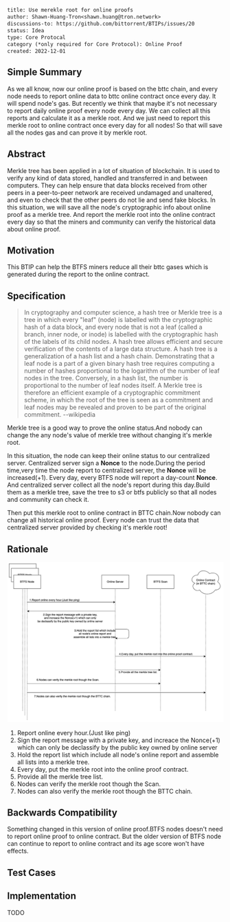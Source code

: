 
```btip: 20
title: Use merekle root for online proofs
author: Shawn-Huang-Tron<shawn.huang@tron.network>
discussions-to: https://github.com/bittorrent/BTIPs/issues/20
status: Idea
type: Core Protocal
category (*only required for Core Protocol): Online Proof
created: 2022-12-01
```

## Simple Summary

As we all know, now our online proof is based on the bttc chain, and every node needs to report online data to bttc online contract once every day. It will spend node's gas. But recently we think that maybe it's not necessary to report daily online proof every node every day. We can collect all this reports and calculate it as a merkle root. And we just need to report this merkle root to online contract once every day for all nodes!
So that will save all the nodes gas and can prove it by merkle root.

## Abstract

Merkle tree has been applied in a lot of situation of blockchain.
It is used to verify any kind of data stored, handled and transferred in and between computers. They can help ensure that data blocks received from other peers in a peer-to-peer network are received undamaged and unaltered, and even to check that the other peers do not lie and send fake blocks.
In this situation, we will save all the node's cryptographic info about online proof as a merkle tree. And report the merkle root into the online contract every day so that the miners and community can verify the historical data about online proof.

## Motivation

This BTIP can help the BTFS miners reduce all their bttc gases which is generated during the report to the online contract.

## Specification

> In cryptography and computer science, a hash tree or Merkle tree is a tree in which every "leaf" (node) is labelled with the cryptographic hash of a data block, and every node that is not a leaf (called a branch, inner node, or inode) is labelled with the cryptographic hash of the labels of its child nodes. A hash tree allows efficient and secure verification of the contents of a large data structure. A hash tree is a generalization of a hash list and a hash chain.
Demonstrating that a leaf node is a part of a given binary hash tree requires computing a number of hashes proportional to the logarithm of the number of leaf nodes in the tree. Conversely, in a hash list, the number is proportional to the number of leaf nodes itself. A Merkle tree is therefore an efficient example of a cryptographic commitment scheme, in which the root of the tree is seen as a commitment and leaf nodes may be revealed and proven to be part of the original commitment. --wikipedia

Merkle tree is a good way to prove the online status.And nobody can change the any node's value of merkle tree without changing it's merkle root.

In this situation, the node can keep their online status to our centralized server.
Centralized server sign a **Nonce** to the node.During the period time,very time the node report to centralized server, the **Nonce** will be increased(+1). Every day, every BTFS node will report a day-count **Nonce**. And centralized server collect all the node's report during this day.Build them as a merkle tree, save the tree to s3 or btfs publicly so that all nodes and community can check it.

Then put this merkle root to online contract in BTTC chain.Now nobody can change all historical online proof. Every node can trust the data that centralized server provided by checking it's merkle root!

## Rationale

![The process of online proof v2](../pictures/online-proof-v2.jpeg)

1. Report online every hour.(Just like ping)
2. Sign the report message with a private key,
and increace the Nonce(+1) which can only
be declassify by the public key owned by online server
3. Hold the report list which include
all node's online report and
assemble all lists into a merkle tree.
4. Every day, put the merkle root into the online proof contract.
5. Provide all the merkle tree list.
6. Nodes can verify the merkle root though the Scan.
7. Nodes can also verify the merkle root though the BTTC chain.

## Backwards Compatibility

Something changed in this version of online proof.BTFS nodes doesn't need to report online proof to online contract. But the older version of BTFS node can continue to report to online contract and its age score won't have effects.

## Test Cases

## Implementation

TODO
